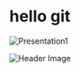 # hello git
![Presentation1](https://github.com/user-attachments/assets/05bbd1be-8165-404e-aa1b-757369a2e4cd)

![Header Image](https://github.com/user-attachments/assets/05bbd1be-8165-404e-aa1b-757369a2e4cd)
